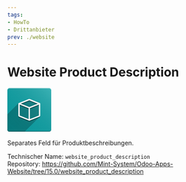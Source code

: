 ```yaml
---
tags:
- HowTo
- Drittanbieter
prev: ./website
---
```

# Website Product Description
![icon_oms_box](assets/icon_oms_box.png)

Separates Feld für Produktbeschreibungen.

Technischer Name: `website_product_description`\
Repository: <https://github.com/Mint-System/Odoo-Apps-Website/tree/15.0/website_product_description>
